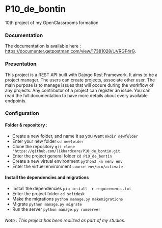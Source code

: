# P10_de_bontin
10th project of my OpenClassrooms formation

### Documentation
The documentation is available here : https://documenter.getpostman.com/view/17381028/UVRGF4rG.

### Presentation
This project is a REST API built with Dajngo Rest Framework.
It aims to be a project manager. The users can create projects, associate other user.
The main purpose is to manage issues that will occure during the workflow of any projects. Any contributor of a project can register an issue.
You can read the full documentation to have more details about every available endpoints.

### Configuration
#### Folder & repository :
- Create a new folder, and name it as you want `mkdir newfolder`
- Enter your new folder `cd newfolder`
- Clone the repository `git clone 'https://github.com/likhardcore/P10_de_bontin.git`
- Enter the project general folder `cd P10_de_bontin`
- Create a new virtual environment `python3 -m venv env`
- Enter the virtuel environment `source env/bin/activate`
#### Install the dependencies and migrations
- Install the dependencies `pip install -r requirements.txt`
- Enter the project folder `cd softdesk`
- Make the migrations `python manage.py makemigrations`
- Migrate `python manage.py migrate`
- Run the server `python manage.py runserver`

###### Note : This project has been realized as part of my studies.
